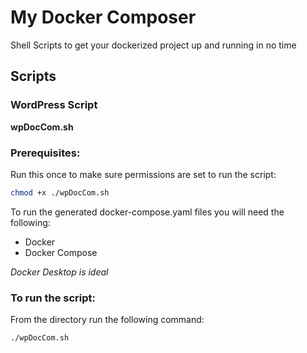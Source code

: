 # My Docker Composer
Shell Scripts to get your dockerized project up and running in no time

## Scripts

### WordPress Script

**wpDocCom.sh**

### Prerequisites:

Run this once to make sure permissions are set to run the script:
```bash
chmod +x ./wpDocCom.sh
```

To run the generated docker-compose.yaml files you will need the following:
- Docker
- Docker Compose

*Docker Desktop is ideal*

### To run the script:
From the directory run the following command:
```bash
./wpDocCom.sh
```

